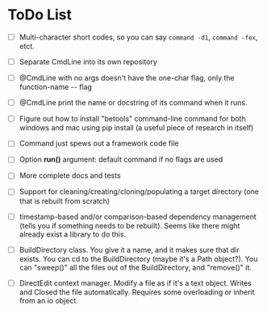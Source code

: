 ToDo List
=========

-   [ ] Multi-character short codes, so you can say `command -d1`, `command -fex`, etct.

-   [ ] Separate CmdLine into its own repository

-   [ ] \@CmdLine with no args doesn't have the one-char flag, only the
    function-name -- flag

-   [ ] \@CmdLine print the name or docstring of its command when it runs.

-   [ ] Figure out how to install "betools" command-line command for both
    windows and mac using pip install (a useful piece of research in itself)

-   [ ] Command just spews out a framework code file

-   [ ] Option **run()** argument: default command if no flags are used

-   [ ] More complete docs and tests

-   [ ] Support for cleaning/creating/cloning/populating a target directory (one
    that is rebuilt from scratch)

-   [ ] timestamp-based and/or comparison-based dependency management (tells you
    if something needs to be rebuilt). Seems like there might already exist a
    library to do this.

-   [ ] BuildDirectory class. You give it a name, and it makes sure that dir exists.
        You can cd to the BuildDirectory (maybe it's a Path object?). You can "sweep()"
        all the files out of the BuildDirectory, and "remove()" it.

-   [ ] DirectEdit context manager. Modify a file as if it's a text object. Writes and
        Closed the file automatically. Requires some overloading or inherit from an io object.



